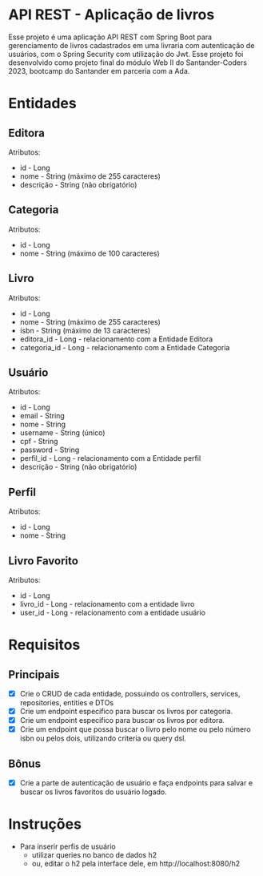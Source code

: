 # API REST - Aplicação de livros
Esse projeto é uma aplicação API REST com Spring Boot para gerenciamento de livros cadastrados em uma livraria com autenticação de usuários, com o Spring Security com utilização do Jwt. Esse projeto foi desenvolvido como projeto final do módulo Web II do Santander-Coders 2023, bootcamp do Santander em parceria com a Ada.

# Entidades
## Editora
Atributos:

* id - Long
* nome - String (máximo de 255 caracteres)
* descrição - String (não obrigatório)
## Categoria
Atributos:

* id - Long
* nome - String (máximo de 100 caracteres)

## Livro
Atributos:

* id - Long
* nome - String (máximo de 255 caracteres)
* isbn - String (máximo de 13 caracteres)
* editora_id - Long - relacionamento com a Entidade Editora
* categoria_id - Long - relacionamento com a Entidade Categoria

## Usuário
Atributos:

* id - Long
* email - String
* nome - String
* username - String (único)
* cpf - String
* password - String
* perfil_id - Long - relacionamento com a Entidade perfil
* descrição - String (não obrigatório)

## Perfil
Atributos:

* id - Long
* nome - String
## Livro Favorito
Atributos:

* id - Long
* livro_id - Long - relacionamento com a entidade livro
* user_id - Long - relacionamento com a entidade usuário

# Requisitos
## Principais
- [x] Crie o CRUD de cada entidade, possuindo os controllers, services, repositories, entities e DTOs
- [x] Crie um endpoint especifico para buscar os livros por categoria.
- [x] Crie um endpoint especifico para buscar os livros por editora.
- [x] Crie um endpoint que possa buscar o livro pelo nome ou pelo número isbn ou pelos dois, utilizando criteria ou query dsl.
## Bônus
- [x] Crie a parte de autenticação de usuário e faça endpoints para salvar e buscar os livros favoritos do usuário logado.

# Instruções
* Para inserir perfis de usuário
    * utilizar queries no banco de dados h2
    * ou, editar o h2 pela interface dele, em http://localhost:8080/h2
